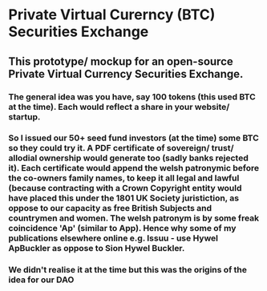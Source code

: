 # Private Virtual Curerncy (BTC) Securities Exchange

## This prototype/ mockup for an open-source Private Virtual Currency Securities Exchange. 

### The general idea was you have, say 100 tokens (this used BTC at the time). Each would reflect a share in your website/ startup.  

### So I issued our 50+ seed fund investors (at the time) some BTC so they could try it. A PDF certificate of sovereign/ trust/ allodial ownership would generate too (sadly banks rejected it). Each certificate would append the welsh patronymic before the co-owners family names, to keep it all legal and lawful (because contracting with a Crown Copyright entity would have placed this under the 1801 UK Society juristiction, as oppose to our capacity as free British Subjects and countrymen and women. The welsh patronym is by some freak coincidence 'Ap' (similar to App). Hence why some of my publications elsewhere online e.g. Issuu - use Hywel ApBuckler as oppose to Sion Hywel Buckler.

### We didn't realise it at the time but this was the origins of the idea for our DAO
